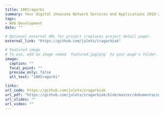 ```yaml
---
title: 100Iragarki
summary: Your digital showcase Network Services and Applications 2019-2020
tags:
- Web Development
date: ""

# Optional external URL for project (replaces project detail page).
external_link: "https://github.com/juletx/iragarkiak"

# Featured image
# To use, add an image named `featured.jpg/png` to your page's folder. 
image:
  caption: ""
  focal_point: ""
  preview_only: false
  alt_text: "100Iragarki"

links:
url_code: https://github.com/juletx/iragarkiak
url_pdf: "https://github.com/juletx/iragarkiak/blob/master/dokumentazioa.pdf"
url_slides: ""
url_video: ""
---
```

